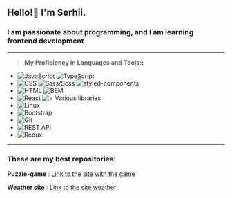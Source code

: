 ## Hello!👋 I'm Serhii.
### I am passionate about programming, and I am learning frontend development
___
>**My Proficiency in Languages and Tools::**
   - ![JavaScript](https://img.shields.io/badge/JavaScript-ES6-yellow?colorA=yellow&colorB=gray)  ![TypeScript](https://img.shields.io/badge/TypeScript-blue?logo=typescript&logoColor=white)
   - ![CSS](https://img.shields.io/badge/CSS-3-orange?colorA=blue&colorB=green)  ![Sass/Scss](https://img.shields.io/badge/Sass/Scss-yellow?logo=sass&logoColor=white&colorA=yellow&colorB=gray)  ![styled-components](https://img.shields.io/badge/styled--components-v5.3.0-purple?logo=styled-components&logoColor=white) 
   - ![HTML](https://img.shields.io/badge/HTML-5-blue?colorA=orange&colorB=white) ![BEM](https://img.shields.io/badge/BEM-blue?logo=html5&logoColor=white&colorA=blue&colorB=white)
   - ![React](https://img.shields.io/badge/-React-%2361DAFB?logo=react&logoColor=white)  ![+ Various libraries](https://img.shields.io/badge/React_Router_Dom-v6-blue?logo=react-router&labelColor=282c34)
   - ![Linux](https://img.shields.io/badge/Linux-success?logo=linux&logoColor=white)
   - ![Bootstrap](https://img.shields.io/badge/Bootstrap-5.3.0-purple?logo=bootstrap&logoColor=white)
   - ![Git](https://img.shields.io/badge/Git-F05032?logo=git&logoColor=white)
   - ![REST API](https://img.shields.io/badge/-REST%20API-green)
   - ![Redux](https://img.shields.io/badge/Redux-Toolkit-764ABC?logo=redux&logoColor=white&labelColor=764ABC&color=764ABC)
___

### These are my best repositories:
**Puzzle-game** :
[Link to the site with the game](https://github.com/RSS-2000/Puzzle-game)

**Weather site** :
[Link to the site weather](https://github.com/RSS-777/weather-project)

